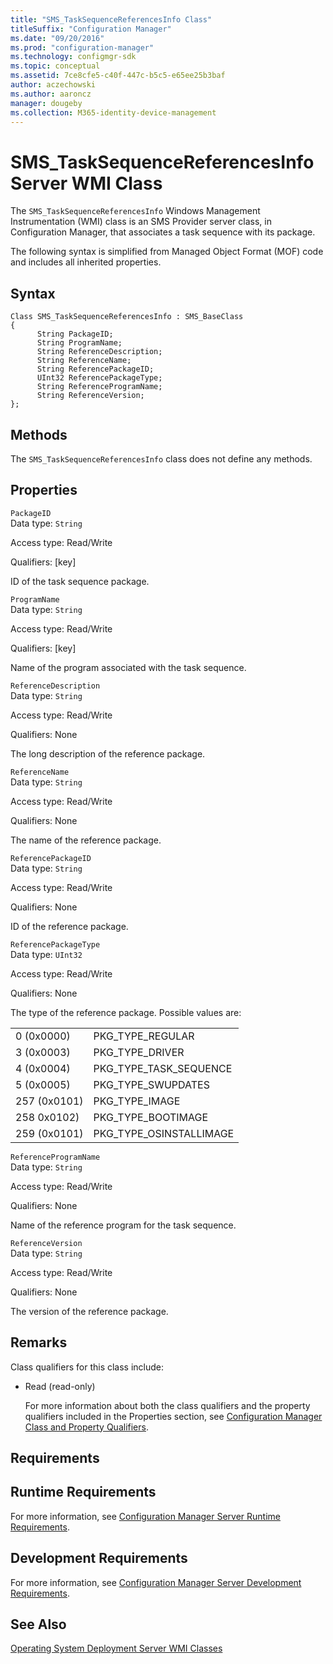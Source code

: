 ```yaml
---
title: "SMS_TaskSequenceReferencesInfo Class"
titleSuffix: "Configuration Manager"
ms.date: "09/20/2016"
ms.prod: "configuration-manager"
ms.technology: configmgr-sdk
ms.topic: conceptual
ms.assetid: 7ce8cfe5-c40f-447c-b5c5-e65ee25b3baf
author: aczechowski
ms.author: aaroncz
manager: dougeby
ms.collection: M365-identity-device-management
---
```

# SMS_TaskSequenceReferencesInfo Server WMI Class
The `SMS_TaskSequenceReferencesInfo` Windows Management Instrumentation (WMI) class is an SMS Provider server class, in Configuration Manager, that associates a task sequence with its package.  

 The following syntax is simplified from Managed Object Format (MOF) code and includes all inherited properties.  

## Syntax  

```  
Class SMS_TaskSequenceReferencesInfo : SMS_BaseClass  
{  
      String PackageID;  
      String ProgramName;  
      String ReferenceDescription;  
      String ReferenceName;  
      String ReferencePackageID;  
      UInt32 ReferencePackageType;  
      String ReferenceProgramName;  
      String ReferenceVersion;  
};  
```  

## Methods  
 The `SMS_TaskSequenceReferencesInfo` class does not define any methods.  

## Properties  
 `PackageID`  
 Data type: `String`  

 Access type: Read/Write  

 Qualifiers: [key]  

 ID of the task sequence package.  

 `ProgramName`  
 Data type: `String`  

 Access type: Read/Write  

 Qualifiers: [key]  

 Name of the program associated with the task sequence.  

 `ReferenceDescription`  
 Data type: `String`  

 Access type: Read/Write  

 Qualifiers: None  

 The long description of the reference package.  

 `ReferenceName`  
 Data type: `String`  

 Access type: Read/Write  

 Qualifiers: None  

 The name of the reference package.  

 `ReferencePackageID`  
 Data type: `String`  

 Access type: Read/Write  

 Qualifiers: None  

 ID of the reference package.  

 `ReferencePackageType`  
 Data type: `UInt32`  

 Access type: Read/Write  

 Qualifiers: None  

 The type of the reference package. Possible values are:  

|||  
|-|-|  
|0 (0x0000)|PKG_TYPE_REGULAR|  
|3 (0x0003)|PKG_TYPE_DRIVER|  
|4 (0x0004)|PKG_TYPE_TASK_SEQUENCE|  
|5 (0x0005)|PKG_TYPE_SWUPDATES|  
|257 (0x0101)|PKG_TYPE_IMAGE|  
|258 0x0102)|PKG_TYPE_BOOTIMAGE|  
|259 (0x0101)|PKG_TYPE_OSINSTALLIMAGE|  

 `ReferenceProgramName`  
 Data type: `String`  

 Access type: Read/Write  

 Qualifiers: None  

 Name of the reference program for the task sequence.  

 `ReferenceVersion`  
 Data type: `String`  

 Access type: Read/Write  

 Qualifiers: None  

 The version of the reference package.  

## Remarks  
 Class qualifiers for this class include:  

- Read (read-only)  

  For more information about both the class qualifiers and the property qualifiers included in the Properties section, see [Configuration Manager Class and Property Qualifiers](../../../develop/reference/misc/class-and-property-qualifiers.md).  

## Requirements  

## Runtime Requirements  
 For more information, see [Configuration Manager Server Runtime Requirements](../../../develop/core/reqs/server-runtime-requirements.md).  

## Development Requirements  
 For more information, see [Configuration Manager Server Development Requirements](../../../develop/core/reqs/server-development-requirements.md).  

## See Also  
 [Operating System Deployment Server WMI Classes](../../../develop/reference/osd/operating-system-deployment-server-wmi-classes.md)
